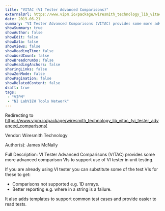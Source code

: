 ```yaml
---
title: "VITAC (VI Tester Advanced Comparisons)"
externalUrl: https://www.vipm.io/package/wiresmith_technology_lib_vitac_(vi_tester_advanced_comparisons)
date: 2019-06-21
summary: "VI Tester Advanced Comparisons (VITAC) provides some more advanced comparison VIs to support use of VI tester in unit testing."
showSummary: true
showAuthor: false
showEdit: false
showData: false
showViews: false
showReadingTime: false
showWordCount: false
showBreadcrumbs: false
showHeadingAnchors: false
sharingLinks: false
showZenMode: false
showPagination: false
showRelatedContent: false
draft: true
tags:
 - "VIPM"
 - "NI LabVIEW Tools Network"
---
```


Redirecting to https://www.vipm.io/package/wiresmith_technology_lib_vitac_(vi_tester_advanced_comparisons)

Vendor: Wiresmith Technology

Author(s): James McNally
 
Full Description:
VI Tester Advanced Comparisons (VITAC) provides some more advanced comparison VIs to support use of VI tester in unit testing.

If you are already using VI tester you can substitute some of the test VIs for these to get:

 - Comparisons not supported e.g. 1D arrays.
 - Better reporting e.g. where in a string is a failure.

It also adds templates to support common test cases and provide easier to read tests.